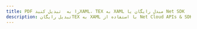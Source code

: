 ---title: PDF را به  تبدیل کنیدXAML، TEX به XAML مبدل رایگان یا Net SDKdescription: تبدیل رایگانTEX به XAML با استفاده از Net Cloud APIs & SDK همچنین اسناد PDF را در Cloud ایجاد، ویرایش و رندر کنید.---